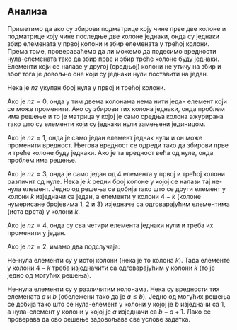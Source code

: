 ## Анализа

Приметимо да ако су збирови подматрице коју чине прве две колоне и подматрице коју чине последње две колоне једнаки, онда су једнаки збир елемената у првој колони и збир елемената у трећој колони. Према томе, провераваћемо да ли можемо да подесимо вредности нула-елемената тако да збир прве и збир треће колоне буду једнаки. Елементи који се налазе у другој (средњој) колони не утичу на збир и због тога је довољно оне који су једнаки нули поставити на један.

Нека је $nz$ укупан број нула у првој и трећој колони.

Ако је $nz=0$, онда у тим двема колонама нема нити један елемент који се може променити. Ако су збирови тих колона једнаки, онда проблем има решење и то је матрица у којој је само средња колона ажурирана тако што су елементи који су једнаки нули замењени јединицом.

Ако је $nz=1$, онда је само један елемент једнак нули и он може променити вредност. Његова вредност се одреди тако да збирови прве и треће колоне буду једнаки. Ако је та вредност већа од нуле, онда проблем има решење.

Ако је $nz=3$, онда је само један од 4 елемента у првој и трећој колони различит од нуле. Нека је $k$ редни број колоне у којој се налази тај не-нула елемент. Једно од решења се добија тако што се други елемент у колони  $k$ изједначи са један, а елементи у колони $4-k$ (колоне нумерисане бројевима 1, 2 и 3) изједначе са одговарајућим елементима (иста врста) у колони  $k$.

Ако је $nz=4$, онда су сва четири елемента једнаки нули и треба их променити у један.

Ако је $nz=2$, имамо два подслучаја:

Не-нула елементи су у истој колони (нека је то колона $k$). Тада елементе у колони $4-k$ трeба изједначити са одговарајућим у колони $k$ (то је једно од могућих решења).

Не-нула елементи су у различитим колонама. Нека су вредности тих елемената $a$ и $b$ (обележени тако да је $a\leq b$). Једно од могућих решења се добија тако што се нула-елемент у колони у којој је $b$ изједначи са $1$, а нула-елемент у колони у којој је $a$ изједначи са $b-a+1$. Лако се проверава да ово решење задовољава све услове задатка.




 

